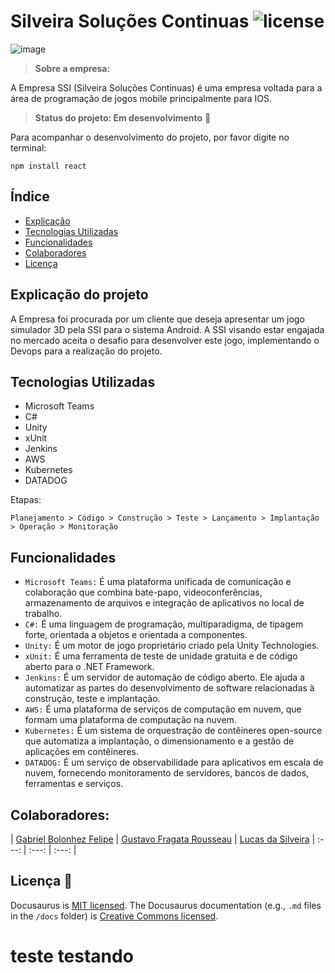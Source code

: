 # Silveira Soluções Continuas ![license](https://user-images.githubusercontent.com/125428490/228728729-18d89fba-74ac-49d9-9b43-9ab1561672b2.png) 

![image](https://user-images.githubusercontent.com/125428490/228621929-6852d9c3-80d8-48df-8505-eae006d05e3b.png) 

> **Sobre a empresa:**

A Empresa SSI (Silveira Soluções Continuas) é uma empresa voltada para a área de programação de jogos mobile principalmente para IOS. 

> **Status do projeto: Em desenvolvimento** :hammer: 

Para acompanhar o desenvolvimento do projeto, por favor digite no terminal: 

```
npm install react
```

## Índice

* [Explicação](#24)
* [Tecnologias Utilizadas](#Tecnologias-Utilizadas)
* [Funcionalidades](#Funcionalidades)
* [Colaboradores](#Colaboradores)
* [Licença](#Licença)

## Explicação do projeto  

A Empresa foi procurada por um cliente que deseja apresentar um jogo simulador 3D pela SSI para o sistema Android. A SSI visando estar engajada no mercado aceita o desafio para desenvolver este jogo, implementando o Devops para a realização do projeto.

## Tecnologias Utilizadas

* Microsoft Teams
* C#
* Unity
* xUnit
* Jenkins
* AWS
* Kubernetes
* DATADOG

Etapas:

```
Planejamento > Código > Construção > Teste > Lançamento > Implantação > Operação > Monitoração 
```
## Funcionalidades
* `Microsoft Teams:` É uma plataforma unificada de comunicação e colaboração que combina bate-papo, videoconferências, armazenamento de arquivos e integração de aplicativos no local de trabalho.
* `C#:` É uma linguagem de programação, multiparadigma, de tipagem forte, orientada a objetos e orientada a componentes.
* `Unity:` É um motor de jogo proprietário criado pela Unity Technologies.
* `xUnit:` É uma ferramenta de teste de unidade gratuita e de código aberto para o .NET Framework.
* `Jenkins:` É um servidor de automação de código aberto. Ele ajuda a automatizar as partes do desenvolvimento de software relacionadas à construção, teste e implantação.
* `AWS:` É uma plataforma de serviços de computação em nuvem, que formam uma plataforma de computação na nuvem.
* `Kubernetes:` É um sistema de orquestração de contêineres open-source que automatiza a implantação, o dimensionamento e a gestão de aplicações em contêineres.
* `DATADOG:` É um serviço de observabilidade para aplicativos em escala de nuvem, fornecendo monitoramento de servidores, bancos de dados, ferramentas e serviços.

## Colaboradores:

| [Gabriel Bolonhez Felipe](https://github.com/Gabrieltr1) | [Gustavo Fragata Rousseau](https://github.com/fr4agata) | [Lucas da Silveira](https://github.com/Lukinggg)
| :---: | :---: | :---: |

## Licença :construction:
Docusaurus is [MIT licensed](./LICENSE).
The Docusaurus documentation (e.g., `.md` files in the `/docs` folder)
is [Creative Commons licensed](./LICENSE-docs).

# teste testando
